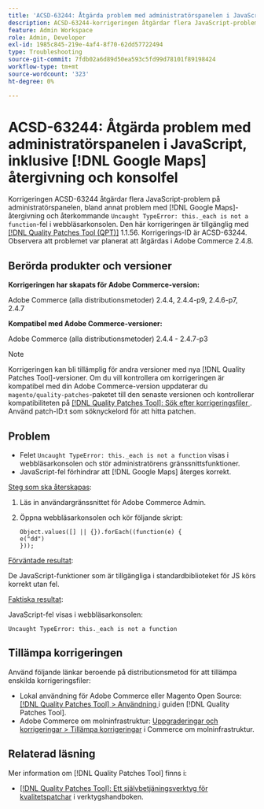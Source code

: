 ```yaml
---
title: 'ACSD-63244: Åtgärda problem med administratörspanelen i JavaScript, inklusive  [!DNL Google Maps] återgivning och konsolfel'
description: ACSD-63244-korrigeringen åtgärdar flera JavaScript-problem på administratörspanelen, inklusive problem med  [!DNL Google Maps] återgivning och återkommande Uncaught TypeError this._each är inte en funktion" i webbläsarkonsolen.
feature: Admin Workspace
role: Admin, Developer
exl-id: 1985c845-219e-4af4-8f70-62dd57722494
type: Troubleshooting
source-git-commit: 7fdb02a6d89d50ea593c5fd99d78101f89198424
workflow-type: tm+mt
source-wordcount: '323'
ht-degree: 0%

---
```


# ACSD-63244: Åtgärda problem med administratörspanelen i JavaScript, inklusive [!DNL Google Maps] återgivning och konsolfel

Korrigeringen ACSD-63244 åtgärdar flera JavaScript-problem på administratörspanelen, bland annat problem med [!DNL Google Maps]-återgivning och återkommande `Uncaught TypeError: this._each is not a function`-fel i webbläsarkonsolen. Den här korrigeringen är tillgänglig med [[!DNL Quality Patches Tool (QPT)]](/help/tools/quality-patches-tool/quality-patches-tool-to-self-serve-quality-patches.md) 1.1.56. Korrigerings-ID är ACSD-63244. Observera att problemet var planerat att åtgärdas i Adobe Commerce 2.4.8.

## Berörda produkter och versioner

**Korrigeringen har skapats för Adobe Commerce-version:**

Adobe Commerce (alla distributionsmetoder) 2.4.4, 2.4.4-p9, 2.4.6-p7, 2.4.7

**Kompatibel med Adobe Commerce-versioner:**

Adobe Commerce (alla distributionsmetoder) 2.4.4 - 2.4.7-p3

>[!NOTE]
>
>Korrigeringen kan bli tillämplig för andra versioner med nya [!DNL Quality Patches Tool]-versioner. Om du vill kontrollera om korrigeringen är kompatibel med din Adobe Commerce-version uppdaterar du `magento/quality-patches`-paketet till den senaste versionen och kontrollerar kompatibiliteten på [[!DNL Quality Patches Tool]: Sök efter korrigeringsfiler ](https://experienceleague.adobe.com/tools/commerce-quality-patches/index.html). Använd patch-ID:t som söknyckelord för att hitta patchen.

## Problem

* Felet `Uncaught TypeError: this._each is not a function` visas i webbläsarkonsolen och stör administratörens gränssnittsfunktioner.
* JavaScript-fel förhindrar att [!DNL Google Maps] återges korrekt.

<u>Steg som ska återskapas</u>:

1. Läs in användargränssnittet för Adobe Commerce Admin.
1. Öppna webbläsarkonsolen och kör följande skript:

   ```
   Object.values([] || {}).forEach((function(e) {  
   e("dd")  
   }));  
   ```

<u>Förväntade resultat</u>:

De JavaScript-funktioner som är tillgängliga i standardbiblioteket för JS körs korrekt utan fel.

<u>Faktiska resultat</u>:

JavaScript-fel visas i webbläsarkonsolen:

```
Uncaught TypeError: this._each is not a function
```

## Tillämpa korrigeringen

Använd följande länkar beroende på distributionsmetod för att tillämpa enskilda korrigeringsfiler:

* Lokal användning för Adobe Commerce eller Magento Open Source: [[!DNL Quality Patches Tool] > Användning ](/help/tools/quality-patches-tool/usage.md) i guiden [!DNL Quality Patches Tool].
* Adobe Commerce om molninfrastruktur: [Uppgraderingar och korrigeringar > Tillämpa korrigeringar](https://experienceleague.adobe.com/docs/commerce-cloud-service/user-guide/develop/upgrade/apply-patches.html) i Commerce om molninfrastruktur.

## Relaterad läsning

Mer information om [!DNL Quality Patches Tool] finns i:

* [[!DNL Quality Patches Tool]: Ett självbetjäningsverktyg för kvalitetspatchar](/help/tools/quality-patches-tool/quality-patches-tool-to-self-serve-quality-patches.md) i verktygshandboken.
